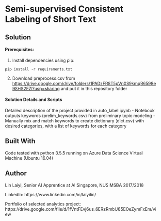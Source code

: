 # Semi-supervised Consistent Labeling of Short Text

## Solution

#### Prerequisites:

1. Install dependencies using pip:

<pre><code>pip install -r requirements.txt</code></pre>

2. Download preprocess.csv from https://drive.google.com/drive/folders/1PADzFR8T5pVn0S9kmqB6598e9SHS2EZl?usp=sharing and put it in this repository folder

#### Solution Details and Scripts

Detailed description of the project provided in auto_label.ipynb
	- Notebook outputs keywords (prelim_keywords.csv) from preliminary topic modeling
	- Manually mix and match keywords to create dictionary (dict.csv) with desired categories, with a list of keywords for each category 

## Built With

Code tested with python 3.5.5 running on Azure Data Science Virtual Machine (Ubuntu 16.04)

## Author

<p>Lin Laiyi, Senior AI Apprentice at AI Singapore, NUS MSBA 2017/2018</p>
<p>LinkedIn: https://www.linkedin.com/in/laiyilin/</p>
<p>Portfolio of selected analytics project: https://drive.google.com/file/d/1fVntFEvj6us_6ERzRmbU85EOeZymFxEm/view</p>